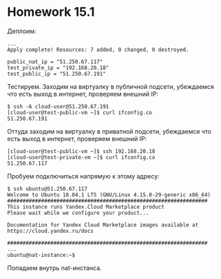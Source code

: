 # Homework 15.1  

Деплоим:
```
...
Apply complete! Resources: 7 added, 0 changed, 0 destroyed.

public_nat_ip = "51.250.67.117"
test_private_ip = "192.168.20.18"
test_public_ip = "51.250.67.191"
```

Тестируем. Заходим на виртуалку в публичной подсети, убеждаемся что есть выход в интернет, проверяем внешний IP:
```
$ ssh -A cloud-user@51.250.67.191
[cloud-user@test-public-vm ~]$ curl ifconfig.co
51.250.67.191
```
Оттуда заходим на виртуалку в приватной подсети, убеждаемся что есть выход в интернет, проверяем внешний IP:
```
[cloud-user@test-public-vm ~]$ ssh 192.168.20.18
[cloud-user@test-private-vm ~]$ curl ifconfig.co
51.250.67.117
```

Пробуем подключиться напрямую к этому адресу:
```
$ ssh ubuntu@51.250.67.117
Welcome to Ubuntu 18.04.1 LTS (GNU/Linux 4.15.0-29-generic x86_64)
#################################################################
This instance runs Yandex.Cloud Marketplace product
Please wait while we configure your product...

Documentation for Yandex Cloud Marketplace images available at https://cloud.yandex.ru/docs

#################################################################
...
ubuntu@nat-instance:~$ 
```
Попадаем внутрь nat-инстанса.
